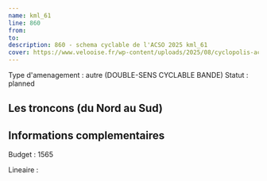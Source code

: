 ```yaml
---
name: kml_61 
line: 860
from: 
to:  
description: 860 - schema cyclable de l'ACSO 2025 kml_61 
cover: https://www.velooise.fr/wp-content/uploads/2025/08/cyclopolis-acso-860.jpg
---
```

Type d'amenagement : autre (DOUBLE-SENS CYCLABLE BANDE)
Statut : planned
## Les troncons (du Nord au Sud)

## Informations complementaires

Budget  : 1565 

Lineaire :

